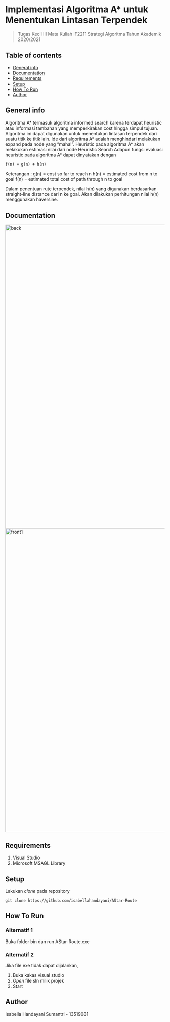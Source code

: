 # Implementasi Algoritma A* untuk Menentukan Lintasan Terpendek
> Tugas Kecil III Mata Kuliah IF2211 Strategi Algoritma Tahun Akademik 2020/2021

## Table of contents
* [General info](#general-info)
* [Documentation](#documentation)
* [Requirements](#requirements)
* [Setup](#setup)
* [How To Run](#how-to-run)
* [Author](#author)

## General info
Algoritma A* termasuk algoritma informed search karena terdapat heuristic atau informasi tambahan yang memperkirakan cost hingga simpul tujuan. Algoritma ini dapat digunakan untuk menentukan lintasan terpendek dari suatu titik ke titik lain. Ide dari algoritma A* adalah menghindari melakukan expand pada node yang “mahal”. Heuristic pada algoritma A* akan melakukan estimasi nilai dari node
Heuristic Search
Adapun fungsi evaluasi heuristic pada algoritma A* dapat dinyatakan dengan
```
f(n) = g(n) + h(n)
```

Keterangan :
g(n) = cost so far to reach n
h(n) = estimated cost from n to goal
f(n)  = estimated total cost of path through n to goal

Dalam penentuan rute terpendek, nilai h(n) yang digunakan berdasarkan straight-line distance dari n ke goal. Akan dilakukan perhitungan nilai h(n) menggunakan haversine.

## Documentation
<img width="960" alt="back" src="https://user-images.githubusercontent.com/63598464/113813187-9f19f100-9799-11eb-9eff-a86163beb664.png">
<img width="960" alt="front1" src="https://user-images.githubusercontent.com/63598464/113813189-a0e3b480-9799-11eb-8400-296713ce4b77.png">

## Requirements
1. Visual Studio
2. Microsoft MSAGL Library

## Setup
Lakukan _clone_ pada repository
```
git clone https://github.com/isabellahandayani/AStar-Route
```

## How To Run
### Alternatif 1
Buka folder bin dan run AStar-Route.exe

### Alternatif 2
Jika file exe tidak dapat dijalankan,
1. Buka kakas visual studio
2. _Open_ file sln milik projek
3. Start

## Author
Isabella Handayani Sumantri - 13519081
